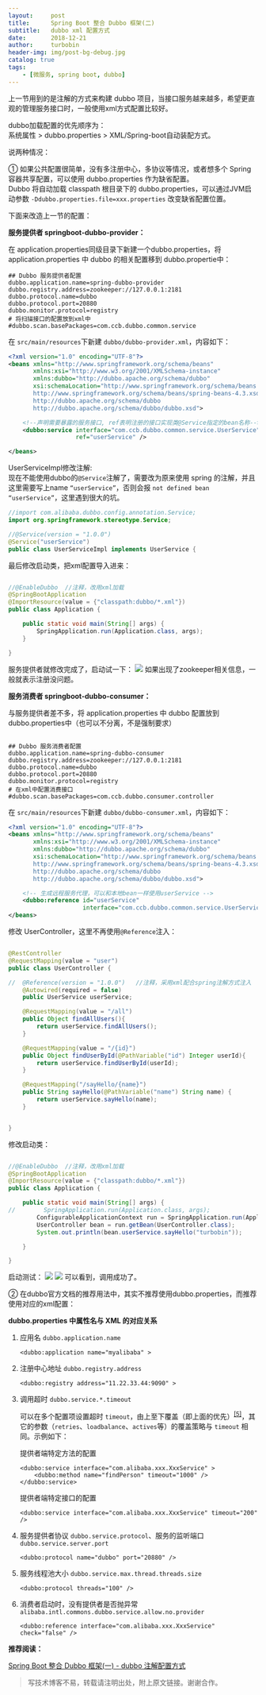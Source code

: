 ```yaml
---
layout:     post
title:      Spring Boot 整合 Dubbo 框架(二)
subtitle:   dubbo xml 配置方式
date:       2018-12-21
author:     turbobin
header-img: img/post-bg-debug.jpg
catalog: true
tags:
    - [微服务, spring boot, dubbo]
---
```


上一节用到的是注解的方式来构建 dubbo 项目，当接口服务越来越多，希望更直观的管理服务接口时，一般使用xml方式配置比较好。

dubbo加载配置的优先顺序为：  
系统属性 > dubbo.properties > XML/Spring-boot自动装配方式。

说两种情况：

① 如果公共配置很简单，没有多注册中心，多协议等情况，或者想多个 Spring 容器共享配置，可以使用 dubbo.properties 作为缺省配置。  
Dubbo 将自动加载 classpath 根目录下的 dubbo.properties，可以通过JVM启动参数
`-Ddubbo.properties.file=xxx.properties` 改变缺省配置位置。

下面来改造上一节的配置：

**服务提供者 springboot-dubbo-provider：**

在 application.properties同级目录下新建一个dubbo.properties，将application.properties 中 dubbo 的相关配置移到 dubbo.propertie中：

```
## Dubbo 服务提供者配置
dubbo.application.name=spring-dubbo-provider
dubbo.registry.address=zookeeper://127.0.0.1:2181
dubbo.protocol.name=dubbo
dubbo.protocol.port=20880
dubbo.monitor.protocol=registry
# 将扫描接口的配置放到xml中
#dubbo.scan.basePackages=com.ccb.dubbo.common.service
```

在 `src/main/resources`下新建 `dubbo/dubbo-provider.xml`，内容如下：

```xml
<?xml version="1.0" encoding="UTF-8"?>
<beans xmlns="http://www.springframework.org/schema/beans"
       xmlns:xsi="http://www.w3.org/2001/XMLSchema-instance"
       xmlns:dubbo="http://dubbo.apache.org/schema/dubbo"
       xsi:schemaLocation="http://www.springframework.org/schema/beans
       http://www.springframework.org/schema/beans/spring-beans-4.3.xsd
       http://dubbo.apache.org/schema/dubbo
       http://dubbo.apache.org/schema/dubbo/dubbo.xsd">

    <!--声明需要暴露的服务接口, ref表明注册的接口实现类@Service指定的bean名称-->
    <dubbo:service interface="com.ccb.dubbo.common.service.UserService" 
                   ref="userService" />

</beans>

```

UserServiceImpl修改注解:  
现在不能使用dubbo的`@Service`注解了，需要改为原来使用 spring 的注解，并且这里需要写上name `“userService”`，否则会报 `not defined bean “userService”`，这里遇到很大的坑。

```java
//import com.alibaba.dubbo.config.annotation.Service;
import org.springframework.stereotype.Service;

//@Service(version = "1.0.0")
@Service("userService")
public class UserServiceImpl implements UserService {

```

最后修改启动类，把xml配置导入进来：

```java

//@EnableDubbo  //注释，改用xml加载
@SpringBootApplication
@ImportResource(value = {"classpath:dubbo/*.xml"})
public class Application {

    public static void main(String[] args) {
        SpringApplication.run(Application.class, args);
    }

}

```

服务提供者就修改完成了，启动试一下：
![]({{site.url}}/img/java/springboot-38.png)
如果出现了zookeeper相关信息，一般就表示注册没问题。

**服务消费者 springboot-dubbo-consumer：**

与服务提供者差不多，将 application.properties 中 dubbo 配置放到 dubbo.properties中（也可以不分离，不是强制要求）

```

## Dubbo 服务消费者配置
dubbo.application.name=spring-dubbo-consumer
dubbo.registry.address=zookeeper://127.0.0.1:2181
dubbo.protocol.name=dubbo
dubbo.protocol.port=20880
dubbo.monitor.protocol=registry
# 在xml中配置消费接口
#dubbo.scan.basePackages=com.ccb.dubbo.consumer.controller

```

在 `src/main/resources`下新建 `dubbo/dubbo-consumer.xml`，内容如下：

```xml
<?xml version="1.0" encoding="UTF-8"?>
<beans xmlns="http://www.springframework.org/schema/beans"
       xmlns:xsi="http://www.w3.org/2001/XMLSchema-instance"
       xmlns:dubbo="http://dubbo.apache.org/schema/dubbo"
       xsi:schemaLocation="http://www.springframework.org/schema/beans
       http://www.springframework.org/schema/beans/spring-beans-4.3.xsd
       http://dubbo.apache.org/schema/dubbo
       http://dubbo.apache.org/schema/dubbo/dubbo.xsd">

    <!-- 生成远程服务代理，可以和本地bean一样使用userService -->
    <dubbo:reference id="userService" 
                     interface="com.ccb.dubbo.common.service.UserService" />
</beans>

```

修改 UserController，这里不再使用`@Reference`注入：

```java

@RestController
@RequestMapping(value = "user")
public class UserController {

//  @Reference(version = "1.0.0")   //注释，采用xml配合spring注解方式注入
    @Autowired(required = false)
    public UserService userService;

    @RequestMapping(value = "/all")
    public Object findAllUsers(){
        return userService.findAllUsers();
    }

    @RequestMapping(value = "/{id}")
    public Object findUserById(@PathVariable("id") Integer userId){
        return userService.findUserById(userId);
    }

    @RequestMapping("/sayHello/{name}")
    public String sayHello(@PathVariable("name") String name) {
        return userService.sayHello(name);
    }


}

```
修改启动类：

```java

//@EnableDubbo  //注释，改用xml加载
@SpringBootApplication
@ImportResource(value = {"classpath:dubbo/*.xml"})
public class Application {

    public static void main(String[] args) {
//        SpringApplication.run(Application.class, args);
        ConfigurableApplicationContext run = SpringApplication.run(Application.class, args);
        UserController bean = run.getBean(UserController.class);
        System.out.println(bean.userService.sayHello("turbobin"));

    }

}

```

启动测试：
![]({{site.url}}/img/java/springboot-39.png)
![]({{site.url}}/img/java/springboot-40.png)
可以看到，调用成功了。

② 在dubbo官方文档的推荐用法中，其实不推荐使用dubbo.properties，而推荐使用对应的xml配置：

**dubbo.properties 中属性名与 XML 的对应关系**
<ol>
<li>
<p>应用名 <code>dubbo.application.name</code></p>
<pre><code class="language-xml"><span class="hljs-tag">&lt;<span class="hljs-name">dubbo:application</span> <span class="hljs-attr">name</span>=<span class="hljs-string">"myalibaba"</span> &gt;</span>
</code></pre>
</li>
<li>
<p>注册中心地址 <code>dubbo.registry.address</code></p>
<pre><code class="language-xml"><span class="hljs-tag">&lt;<span class="hljs-name">dubbo:registry</span> <span class="hljs-attr">address</span>=<span class="hljs-string">"11.22.33.44:9090"</span> &gt;</span>
</code></pre>
</li>
<li>
<p>调用超时 <code>dubbo.service.*.timeout</code></p>
<p>可以在多个配置项设置超时 <code>timeout</code>，由上至下覆盖（即上面的优先）<sup class="footnote-ref"><a href="#fn5" id="fnref5">[5]</a></sup>，其它的参数（<code>retries</code>、<code>loadbalance</code>、<code>actives</code>等）的覆盖策略与 <code>timeout</code> 相同。示例如下：</p>
<p>提供者端特定方法的配置</p>
<pre><code class="language-xml"><span class="hljs-tag">&lt;<span class="hljs-name">dubbo:service</span> <span class="hljs-attr">interface</span>=<span class="hljs-string">"com.alibaba.xxx.XxxService"</span> &gt;</span>
    <span class="hljs-tag">&lt;<span class="hljs-name">dubbo:method</span> <span class="hljs-attr">name</span>=<span class="hljs-string">"findPerson"</span> <span class="hljs-attr">timeout</span>=<span class="hljs-string">"1000"</span> /&gt;</span>
<span class="hljs-tag">&lt;/<span class="hljs-name">dubbo:service</span>&gt;</span>
</code></pre>
<p>提供者端特定接口的配置</p>
<pre><code class="language-xml"><span class="hljs-tag">&lt;<span class="hljs-name">dubbo:service</span> <span class="hljs-attr">interface</span>=<span class="hljs-string">"com.alibaba.xxx.XxxService"</span> <span class="hljs-attr">timeout</span>=<span class="hljs-string">"200"</span> /&gt;</span>
</code></pre>
</li>
<li>
<p>服务提供者协议 <code>dubbo.service.protocol</code>、服务的监听端口 <code>dubbo.service.server.port</code></p>
<pre><code class="language-xml"><span class="hljs-tag">&lt;<span class="hljs-name">dubbo:protocol</span> <span class="hljs-attr">name</span>=<span class="hljs-string">"dubbo"</span> <span class="hljs-attr">port</span>=<span class="hljs-string">"20880"</span> /&gt;</span>
</code></pre>
</li>
<li>
<p>服务线程池大小 <code>dubbo.service.max.thread.threads.size</code></p>
<pre><code class="language-xml"><span class="hljs-tag">&lt;<span class="hljs-name">dubbo:protocol</span> <span class="hljs-attr">threads</span>=<span class="hljs-string">"100"</span> /&gt;</span>
</code></pre>
</li>
<li>
<p>消费者启动时，没有提供者是否抛异常 <code>alibaba.intl.commons.dubbo.service.allow.no.provider</code></p>
<pre><code class="language-xml"><span class="hljs-tag">&lt;<span class="hljs-name">dubbo:reference</span> <span class="hljs-attr">interface</span>=<span class="hljs-string">"com.alibaba.xxx.XxxService"</span> <span class="hljs-attr">check</span>=<span class="hljs-string">"false"</span> /&gt;</span>
</code></pre>
</li>
</ol>


**推荐阅读：**

[Spring Boot 整合 Dubbo 框架(一) - dubbo 注解配置方式]({{site.url}}/2018/12/20/springboot-with-dubbo-1/)


>写技术博客不易，转载请注明出处，附上原文链接。谢谢合作。